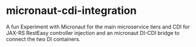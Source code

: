 # micronaut-cdi-integration
A fun Experiment with Micronaut for the main microservice tiers and CDI for JAX-RS RestEasy controller injection and an micronaut DI-CDI bridge to connect the two DI containers. 
